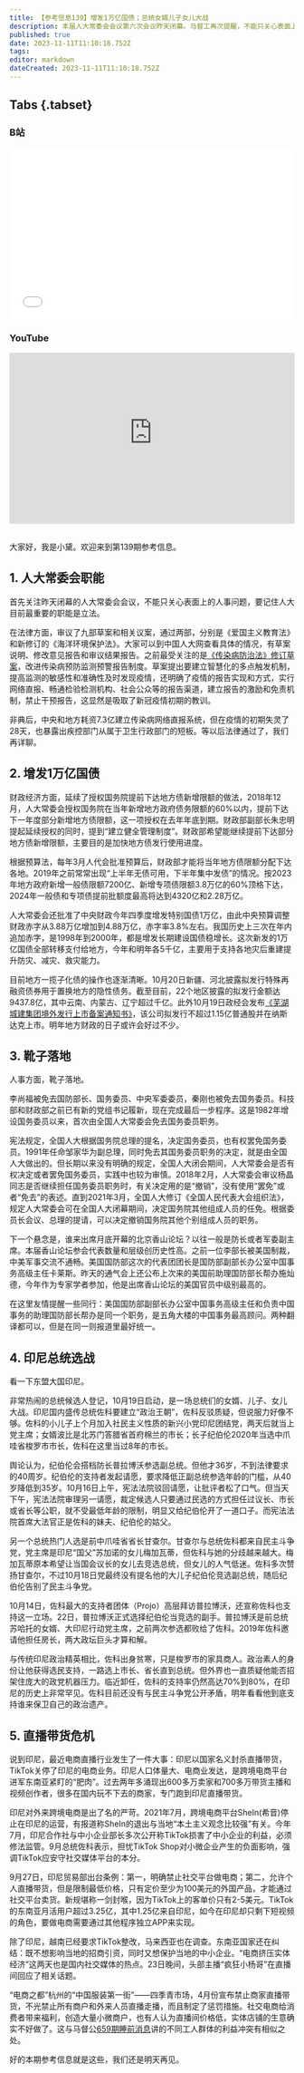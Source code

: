 ```yaml
---
title: 【参考信息139】增发1万亿国债；总统女婿儿子女儿大战
description: 本届人大常委会会议第六次会议昨天闭幕。马督工再次提醒，不能只关心表面上的人事问题，要记住，人大目前最重要的职能是立法。还批准了1万亿元国债，时隔20多年再次在年内追加赤字，全部转移支付给地方，明年地方财政或许会好过一些。印尼进入大选赛季，现总统佐科36岁的儿子纪伯伦参选，为此宪法法院特地降低了参选门槛。纪伯伦原本和父亲一个党，党主席是前总统苏加诺的女儿，现在叛出，成为前总统苏哈托的女婿的竞选副手。
published: true
date: 2023-11-11T11:10:18.752Z
tags: 
editor: markdown
dateCreated: 2023-11-11T11:10:18.752Z
---
```


## Tabs {.tabset}
### B站
<div style="position: relative; padding: 30% 45%;">
<iframe style="position: absolute; width: 100%; height: 100%; left: 0; top: 0;" src="//player.bilibili.com/player.html?&bvid=BV1P84y1R7kL&page=1&as_wide=1&high_quality=1&danmaku=1&autoplay=0" scrolling="no" border="0" frameborder="no" framespacing="0" allowfullscreen="true"></iframe>
</div>

### YouTube
<div style="position: relative; padding: 30% 45%;">
<iframe style="position: absolute; top: 0; left: 0; width: 100%; height: 100%;" src="https://www.youtube-nocookie.com/embed/YouTubeVID" title="YouTube video player" frameborder="0" allow="accelerometer; autoplay; clipboard-write; encrypted-media; gyroscope; picture-in-picture" allowfullscreen></iframe>
</div>

## 

大家好，我是小黛。欢迎来到第139期参考信息。

## 1. 人大常委会职能

首先关注昨天闭幕的人大常委会会议，不能只关心表面上的人事问题，要记住人大目前最重要的职能是立法。

在法律方面，审议了九部草案和相关议案，通过两部，分别是《爱国主义教育法》和新修订的《海洋环境保护法》。大家可以到中国人大网查看具体的情况，有草案说明、修改意见报告和审议结果报告。之前最受关注的是[《传染病防治法》修订草案](http://www.nhc.gov.cn/wjw/yjzj/202010/330ecbd72c3940408c3e5a49e8651343/files/e9b8402c23c248599433c570f90fdb43.doc)，改进传染病预防监测预警报告制度。草案提出要建立智慧化的多点触发机制，提高监测的敏感性和准确性及时发现疫情，还明确了疫情的报告实现和方式，实行网络直报、畅通检验检测机构、社会公众等的报告渠道，建立报告的激励和免责机制，禁止干预报告，这显然是吸取了新冠疫情初期的教训。

非典后，中央和地方耗资7.3亿建立传染病网络直报系统，但在疫情的初期失灵了28天，也暴露出疾控部门从属于卫生行政部门的短板。等以后法律通过了，我们再详聊。

## 2. 增发1万亿国债

财政经济方面，延续了授权国务院提前下达地方债新增限额的做法，2018年12月，人大常委会授权国务院在当年新增地方政府债务限额的60%以内，提前下达下一年度部分新增地方债限额，这一项授权在去年年底到期。财政部副部长朱忠明提起延续授权的同时，提到“建立健全管理制度”。财政部希望能继续提前下达部分地方债新增限额，主要目的是加快地方债发行使用进度。

根据预算法，每年3月人代会批准预算后，财政部才能将当年地方债限额分配下达各地。2019年之前常常出现“上半年无债可用，下半年集中发债”的情况。按2023年地方政府新增一般债限额7200亿、新增专项债限额3.8万亿的60%顶格下达，2024年一般债和专项债提前批额度最高将达到4320亿和2.28万亿。

人大常委会还批准了中央财政今年四季度增发特别国债1万亿，由此中央预算调整财政赤字从3.88万亿增加到4.88万亿，赤字率3.8%左右。我国历史上三次在年内追加赤字，是1998年到2000年，都是增发长期建设国债稳增长。这次新发的1万亿国债全部转移支付给地方，今年和明年各5千亿，主要用于支持各地灾后重建提升防灾、减灾、救灾能力。

目前地方一揽子化债的操作也逐渐清晰。10月20日新疆、河北披露拟发行特殊再融资债券用于置换地方的隐性债务。截至目前，22个地区披露的拟发行金额达9437.8亿，其中云南、内蒙古、辽宁超过千亿。此外10月19日政经会发布[《芜湖城建集团境外发行上市备案通知书》](http://www.csrc.gov.cn/csrc/c105984/c7437986/content.shtml)，该公司拟发行不超过1.15亿普通股并在纳斯达克上市。明年地方财政的日子或许会好过不少。

## 3. 靴子落地

人事方面，靴子落地。

李尚福被免去国防部长、国务委员、中央军委委员，秦刚也被免去国务委员。科技部和财政部之前已有新的党组书记履新，现在完成最后一步程序。这是1982年增设国务委员以来，首次由全国人大常委会免去国务委员职务。

宪法规定，全国人大根据国务院总理的提名，决定国务委员，也有权罢免国务委员。1991年任命邹家华为副总理，同时免去其国务委员职务的决定，就是由全国人大做出的。但长期以来没有明确的规定，全国人大闭会期间，人大常委会是否有权决定或者罢免国务委员，实践中也较为审慎。2018年2月，人大常委会审议杨晶同志是否继续担任国务委员职务时，有关决定用的是“撤销”，没有使用“罢免”或者“免去”的表述。直到2021年3月，全国人大修订《全国人民代表大会组织法》，规定人大常委会可在全国人大闭幕期间，决定国务院其他组成人员的任免。根据委员长会议、总理的提请，可以决定撤销国务院其他个别组成人员的职务。

下一个悬念是，谁来出席月底开幕的北京香山论坛？以往一般是防长或者军委副主席。本届香山论坛参会代表数量和层级创历史性高。之前一位李部长被美国制裁，中美军事交流不通畅。美国国防部这次的代表团团长是国防部副部长办公室中国事务高级主任卡莱斯。昨天的通气会上还公布上次来的美国前助理国防部长帮办施灿德，今年作为专家学者参加，他是出席香山论坛的美国官员中级别最高的。

在这里友情提醒一些同行：美国国防部副部长办公室中国事务高级主任和负责中国事务的助理国防部长帮办是同一个职务，是五角大楼的中国事务最高顾问。两种翻译都可以，但是在同一则报道里最好统一。

## 4. 印尼总统选战

看一下东盟大国印尼。

非常热闹的总统候选人登记，10月19日启动，是一场总统们的女婿、儿子、女儿大战。印尼国内盛传总统佐科要建立“政治王朝”，佐科反驳质疑，但说服力好像不够。佐科的小儿子上个月加入社民主义性质的新兴小党印尼团结党，两天后就当上党主席；女婿波比是北苏门答腊省首府棉兰的市长；长子纪伯伦2020年当选中爪哇省梭罗市市长，佐科在这里当过8年的市长。

舆论认为，纪伯伦会搭档防长普拉博沃参选副总统。但他才36岁，不到法律要求的40周岁。纪伯伦的支持者发起请愿，要求降低正副总统参选年龄的门槛，从40岁降低到35岁。10月16日上午，宪法法院驳回请愿，让批评者松了口气。但当天下午，宪法法院审理另一请愿，裁定候选人只要通过民选的方式担任过议长、市长或省长等公职，就不受最低年龄的限制，明显又给纪伯伦开了一道口子。而宪法法院首席大法官正是佐科的妹夫、纪伯伦的姑父。

另一个总统热门人选是前中爪哇省省长甘查尔。甘查尔与总统佐科都来自民主斗争党，党主席是印尼“国父”苏加诺的女儿梅加瓦蒂，但佐科与她的分歧越来越大。梅加瓦蒂原本希望让当国会议长的女儿去竞选总统，但女儿的人气低迷。佐科多次赞扬甘查尔，不过10月18日党最终没有提名他的大儿子纪伯伦竞选副总统，随后纪伯伦告别了民主斗争党。

10月14日，佐科最大的支持者团体（Projo）高层拜访普拉博沃，还宣称佐科也支持这一立场。22日，普拉博沃正式选择纪伯伦当竞选的副手。普拉博沃是前总统苏哈托的女婿、大印尼行动党主席，之前两次参选都败给了佐科。2019年佐科邀请他担任房长，两大政坛巨头才算和解。

与传统印尼政治精英相比，佐科出身贫寒，只是梭罗市的家具商人。政治素人的身份让他获得选民支持，一路选上市长、省长直到总统。但外界也一直质疑他能否招架住庞大的政党机器压力。临近卸任，佐科的支持率仍然高达70%到80%，在印尼的历史上非常罕见。佐科目前还没有与民主斗争党公开矛盾，明年看看他到底支持谁来保卫自己的政治遗产。

## 5. 直播带货危机

说到印尼，最近电商直播行业发生了一件大事：印尼以国家名义封杀直播带货，TikTok关停了印尼的电商业务。印尼人口体量大、电商业发达，是跨境电商平台进军东南亚紧盯的“肥肉”。过去两年多涌现出600多万卖家和700多万带货主播和视频创作者，很多在国内玩不下去的商家，专门跑到印尼直播带货。

印尼对外来跨境电商是出了名的严苛。2021年7月，跨境电商平台SheIn(希音)停止在印尼的运营，有报道称SheIn的退出与当地“本土主义观念比较强”有关。今年7月，印尼合作社与中小企业部长多次公开称TikTok损害了中小企业的利益，必须修法监管。9月总统佐科表示，担忧TikTok Shop对小微企业产生的负面影响，强调TikTok应安守社交媒体平台的本分。

9月27日，印尼贸易部出台条例：第一，明确禁止社交平台做电商；第二，允许个人直播带货，但是限制最低价格，只有定价至少为100美元的外国产品，才能通过社交平台卖货。新规堪称一剑封喉，因为TikTok上的客单价只有2-5美元。TikTok的东南亚月活用户超过3.25亿，其中1.25亿来自印尼，如今在印尼却只剩下短视频的角色，要做电商需要通过其他程序独立APP来实现。

除了印尼，越南已经要求TikTok整改，马来西亚也在调查。东南亚国家还在纠结：既不想影响当地的招商引资，同时又想保护当地的中小企业。“电商挤压实体经济”这两天也是国内社交媒体的热点。23日晚间，头部主播“疯狂小杨哥”在直播间回应了相关话题。

“电商之都”杭州的“中国服装第一街”——四季青市场，4月份宣布禁止商家直播带货，不光禁止所有商户和外来人员直播走播，而且制定了惩罚措施。社交电商给消费者带来福利，创造大量小微商户，也有人认为直播间价格低，实体店铺的生意确实不好做了。这与马督公[659期睡前消息](/main/601-700/659.md)讲的不同工人群体的利益冲突有相似之处。

好的本期参考信息就是这些，我们还是明天再见。
